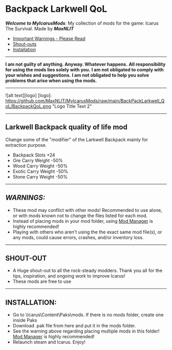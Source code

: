 # Backpack Larkwell QoL
*__Welcome to MyIcarusMods__*: My collection of mods for the game: Icarus The Survival. Made by *__MaxNLIT__*

* [Important Warnings - Please Read](#warnings)
* [Shout-outs](#shouts)
* [Installation](#install)

---

**I am not guilty of anything. Anyway. Whatever happens.**
**All responsibility for using the mods lies solely with you.**
**I am not obligated to comply with your wishes and suggestions.**
**I am not obligated to help you solve problems that arise when using the mods.**

---

![alt text][logo]
[logo]: https://github.com/MaxNLIT/MyIcarusMods/raw/main/BackPackLarkwell_QoL/BackpackQoL.png "Logo Title Text 2"

---

## **Larkwell Backpack quality of life mod** 

Change some of the "modifier" of the Larkwell Backpack mainly for extraction purpose.

* Backpack Slots +24
* Ore Carry Weight -50%
* Wood Carry Weight -50%
* Exotic Carry Weight -50%
* Stone Carry Weight -50%

---

## <a name="warnings">*__WARNINGS:__*</a>

* These mod may conflict with other mods! Recommended to use alone, or with mods known not to change the files listed for each mod.
* Instead of placing mods in your mod folder, using [Mod Manager](https://github.com/Jimk72/Icarus_Software) is highly recommended!
* Playing with others who aren't using the the exact same mod file(s), or any mods, could cause errors, crashes, and/or inventory loss.

---

## <a name="shouts">__SHOUT-OUT__</a> 

* A Huge shout-out to all the rock-steady modders. Thank you all for the tips, inspiration, and ongoing work to improve Icarus!
* These mods are free to use

---

## <a name="install">__INSTALLATION:__</a>

* Go to \Icarus\Content\Paks\mods. If there is no mods folder, create one inside Paks
* Download .pak file from here and put it in the mods folder.
* See the warning above regarding placing multiple mods in this folder! [Mod Manager](https://github.com/Jimk72/Icarus_Software) is highly recommended! 
* Relaunch steam and Icarus. Enjoy!
